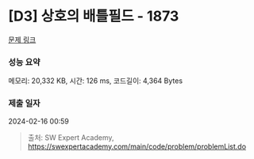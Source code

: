# [D3] 상호의 배틀필드 - 1873 

[문제 링크](https://swexpertacademy.com/main/code/problem/problemDetail.do?contestProbId=AV5LyE7KD2ADFAXc) 

### 성능 요약

메모리: 20,332 KB, 시간: 126 ms, 코드길이: 4,364 Bytes

### 제출 일자

2024-02-16 00:59



> 출처: SW Expert Academy, https://swexpertacademy.com/main/code/problem/problemList.do
